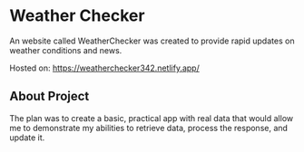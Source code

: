 # Weather Checker
An website called WeatherChecker was created to provide rapid updates on weather conditions and news. 

Hosted on: https://weatherchecker342.netlify.app/

## About Project 

The plan was to create a basic, practical app with real data that would allow me to demonstrate my abilities to retrieve data, process the response, and update it. 
